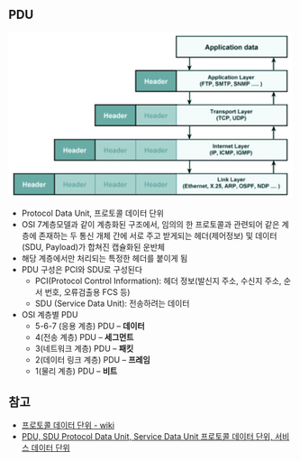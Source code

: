 ## PDU
![osi_pdu_encapsulation](./images/osi_pdu_encapsulation.png)

- Protocol Data Unit, 프로토콜 데이터 단위
- OSI 7계층모델과 같이 계층화된 구조에서, 임의의 한 프로토콜과 관련되어 같은 계층에 존재하는 두 통신 개체 간에 서로 주고 받게되는 헤더(제어정보) 및 데이터(SDU, Payload)가 합쳐진 캡슐화된 운반체
- 해당 계층에서만 처리되는 특정한 헤더를 붙이게 됨
- PDU 구성은 PCI와 SDU로 구성된다
  - PCI(Protocol Control Information): 헤더 정보(발신지 주소, 수신지 주소, 순서 번호, 오류검출용 FCS 등)
  - SDU (Service Data Unit): 전송하려는 데이터
- OSI 계층별 PDU
  - 5-6-7 (응용 계층) PDU – **데이터**
  - 4(전송 계층) PDU – **세그먼트**
  - 3(네트워크 계층) PDU – **패킷**
  - 2(데이터 링크 계층) PDU – **프레임**
  - 1(물리 계층) PDU – **비트**

## 참고
- [프로토콜 데이터 단위 - wiki](https://ko.wikipedia.org/wiki/%ED%94%84%EB%A1%9C%ED%86%A0%EC%BD%9C_%EB%8D%B0%EC%9D%B4%ED%84%B0_%EB%8B%A8%EC%9C%84)
- [PDU, SDU   Protocol Data Unit, Service Data Unit   프로토콜 데이터 단위, 서비스 데이터 단위](http://www.ktword.co.kr/test/view/view.php?m_temp1=310)